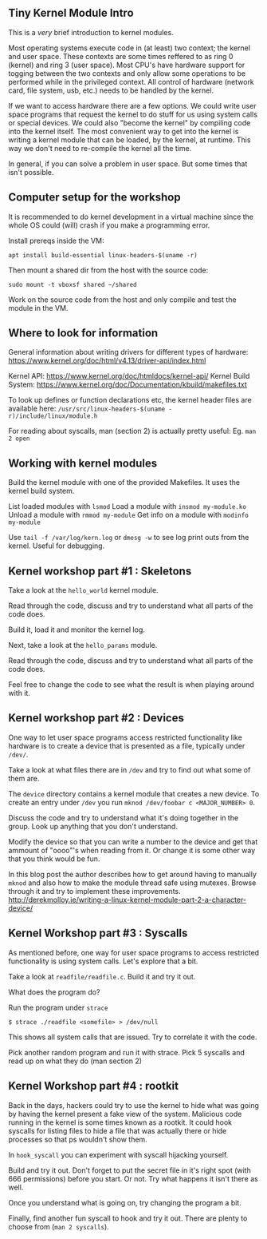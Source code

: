 ## Tiny Kernel Module Intro

This is a _very_ brief introduction to kernel modules.

Most operating systems execute code in (at least) two context; the
kernel and user space. These contexts are some times reffered to as
ring 0 (kernel) and ring 3 (user space). Most CPU's have hardware
support for togging between the two contexts and only allow some
operations to be performed while in the privileged context. All
control of hardware (network card, file system, usb, etc.) needs to be
handled by the kernel.

If we want to access hardware there are a few options. We could write
user space programs that request the kernel to do stuff for us using
system calls or special devices. We could also "become the kernel" by
compiling code into the kernel itself. The most convenient way to get
into the kernel is writing a kernel module that can be loaded, by the
kernel, at runtime. This way we don't need to re-compile the kernel
all the time.

In general, if you can solve a problem in user space. But some times
that isn't possible.


## Computer setup for the workshop

It is recommended to do kernel development in a virtual machine since
the whole OS could (will) crash if you make a programming error.

Install prereqs inside the VM:

`apt install build-essential linux-headers-$(uname -r)`

Then mount a shared dir from the host with the source code:

```
sudo mount -t vboxsf shared ~/shared
```

Work on the source code from the host and only compile and test the
module in the VM.


## Where to look for information

General information about writing drivers for different types of hardware:
https://www.kernel.org/doc/html/v4.13/driver-api/index.html

Kernel API: https://www.kernel.org/doc/htmldocs/kernel-api/
Kernel Build System: https://www.kernel.org/doc/Documentation/kbuild/makefiles.txt

To look up defines or function declarations etc, the kernel header files are available here:
`/usr/src/linux-headers-$(uname -r)/include/linux/module.h`

For reading about syscalls, man (section 2) is actually pretty useful:
Eg. `man 2 open`


## Working with kernel modules

Build the kernel module with one of the provided Makefiles. It uses the kernel build system.

List loaded modules with `lsmod`
Load a module with `insmod my-module.ko`
Unload a module with `rmmod my-module`
Get info on a module with `modinfo my-module`

Use `tail -f /var/log/kern.log` or `dmesg -w` to see log print outs from the kernel. Useful for debugging.

## Kernel workshop part #1 : Skeletons

Take a look at the `hello_world` kernel module.

Read through the code, discuss and try to understand what all parts of the code does.

Build it, load it and monitor the kernel log.

Next, take a look at the `hello_params` module.

Read through the code, discuss and try to understand what all parts of the code does.

Feel free to change the code to see what the result is when playing around with it.


## Kernel workshop part #2 : Devices

One way to let user space programs access restricted functionality
like hardware is to create a device that is presented as a file,
typically under `/dev/`.

Take a look at what files there are in `/dev` and try to find out what
some of them are.

The `device` directory contains a kernel module that creates a new
device. To create an entry under `/dev` you run `mknod /dev/foobar c
<MAJOR_NUMBER> 0`.

Discuss the code and try to understand what it's doing together in the
group. Look up anything that you don't understand.

Modify the device so that you can write a number to the device and get
that ammount of "oooo"'s when reading from it. Or change it is some
other way that you think would be fun.

In this blog post the author describes how to get around having to
manually `mknod` and also how to make the module thread safe using
mutexes. Browse through it and try to implement these improvements.
http://derekmolloy.ie/writing-a-linux-kernel-module-part-2-a-character-device/


## Kernel Workshop part #3 : Syscalls

As mentioned before, one way for user space programs to access
restricted functionality is using system calls. Let's explore that a
bit.

Take a look at `readfile/readfile.c`. Build it and try it out.

What does the program do?

Run the program under `strace`

`$ strace ./readfile <somefile> > /dev/null`

This shows all system calls that are issued. Try to correlate it with the code.

Pick another random program and run it with strace. Pick 5 syscalls
and read up on what they do (man section 2)

## Kernel Workshop part #4 : rootkit

Back in the days, hackers could try to use the kernel to hide what was
going by having the kernel present a fake view of the
system. Malicious code running in the kernel is some times known as a
rootkit. It could hook syscalls for listing files to hide a file that
was actually there or hide processes so that ps wouldn't show them.

In `hook_syscall` you can experiment with syscall hijacking yourself.

Build and try it out. Don't forget to put the secret file in it's
right spot (with 666 permissions) before you start. Or not. Try what
happens it isn't there as well.

Once you understand what is going on, try changing the program a bit.

Finally, find another fun syscall to hook and try it out. There are
plenty to choose from (`man 2 syscalls`).
